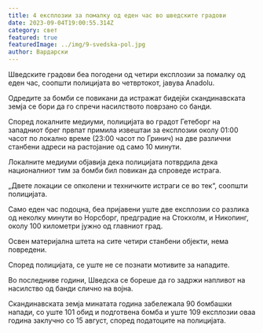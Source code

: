 ```yaml
---
title: 4 експлозии за помалку од еден час во шведските градови
date: 2023-09-04T19:00:55.314Z
category: свет
featured: true
featuredImage: ../img/9-svedska-pol.jpg
author: Вардарски
---
```

Шведските градови беа погодени од четири експлозии за помалку од еден час, соопшти полицијата во четвртокот, јавува Anadolu.

Одредите за бомби се повикани да истражат бидејќи скандинавската земја се бори да го спречи насилството поврзано со банди.

Според локалните медиуми, полицијата во градот Гетеборг на западниот брег првпат примила извештаи за експлозии околу 01:00 часот по локално време (23:00 часот по Гринич) на две различни станбени адреси на растојание од само 10 минути.

Локалните медиуми објавија дека полицијата потврдила дека националниот тим за бомби бил повикан да спроведе истрага.

„Двете локации се опколени и техничките истраги се во тек“, соопшти полицијата.

Само еден час подоцна, беа пријавени уште две експлозии со разлика од неколку минути во Норсборг, предградие на Стокхолм, и Никопинг, околу 100 километри јужно од главниот град.

Освен материјална штета на сите четири станбени објекти, нема повредени.

Според полицијата, се уште не се познати мотивите за нападите.

Во последниве години, Шведска се бореше да го задржи напливот на насилство од банди слично на војна.

Скандинавската земја минатата година забележала 90 бомбашки напади, со уште 101 обид и подготвена бомба и уште 109 експлозии оваа година заклучно со 15 август, според податоците на полицијата.